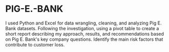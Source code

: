 # PIG-E.-BANK
I used Python and Excel for data wrangling, cleaning, and analyzing Pig E. Bank datasets. Following the investigation, using a pivot table to create a short report describing my approach, results, and recommendations based on Pig E. Bank's key company questions. Identify the main risk factors that contribute to customer loss.
